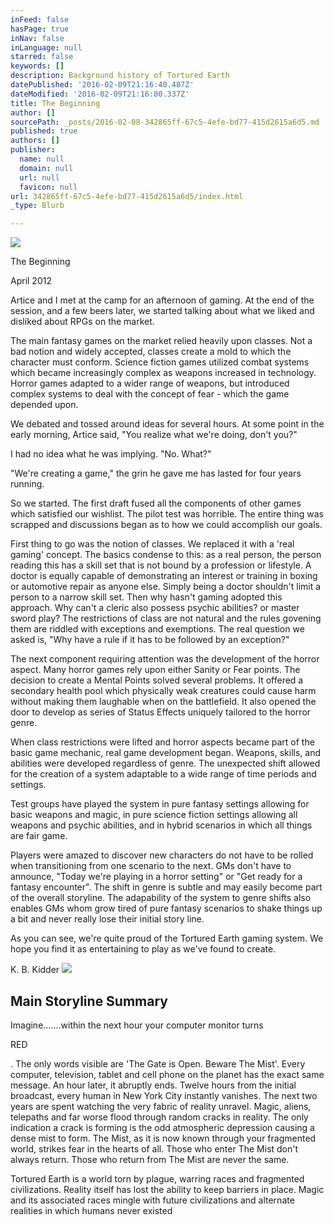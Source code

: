 ```yaml
---
inFeed: false
hasPage: true
inNav: false
inLanguage: null
starred: false
keywords: []
description: Background history of Tortured Earth
datePublished: '2016-02-09T21:16:40.487Z'
dateModified: '2016-02-09T21:16:00.337Z'
title: The Beginning
author: []
sourcePath: _posts/2016-02-08-342865ff-67c5-4efe-bd77-415d2615a6d5.md
published: true
authors: []
publisher:
  name: null
  domain: null
  url: null
  favicon: null
url: 342865ff-67c5-4efe-bd77-415d2615a6d5/index.html
_type: Blurb

---
```

![](https://the-grid-user-content.s3-us-west-2.amazonaws.com/9cc2eb81-3943-4e06-9205-b680b0458933.jpg)

The Beginning

April 2012

Artice and I met at the camp for an afternoon of gaming. At the end of the session, and a few beers later, we started talking about what we liked and disliked about RPGs on the market. 

The main fantasy games on the market relied heavily upon classes. Not a bad notion and widely accepted, classes create a mold to which the character must conform. Science fiction games utilized combat systems which became increasingly complex as weapons increased in technology. Horror games adapted to a wider range of weapons, but introduced complex systems to deal with the concept of fear - which the game depended upon. 

We debated and tossed around ideas for several hours. At some point in the early morning, Artice said, "You realize what we're doing, don't you?"

I had no idea what he was implying. "No. What?"

"We're creating a game," the grin he gave me has lasted for four years running.

So we started. The first draft fused all the components of other games which satisfied our wishlist. The pilot test was horrible. The entire thing was scrapped and discussions began as to how we could accomplish our goals. 

First thing to go was the notion of classes. We replaced it with a 'real gaming' concept. The basics condense to this: as a real person, the person reading this has a skill set that is not bound by a profession or lifestyle. A doctor is equally capable of demonstrating an interest or training in boxing or automotive repair as anyone else. Simply being a doctor shouldn't limit a person to a narrow skill set. Then why hasn't gaming adopted this approach. Why can't a cleric also possess psychic abilities? or master sword play? The restrictions of class are not natural and the rules govening them are riddled with exceptions and exemptions. The real question we asked is, "Why have a rule if it has to be followed by an exception?"

The next component requiring attention was the development of the horror aspect. Many horror games rely upon either Sanity or Fear points. The decision to create a Mental Points solved several problems. It offered a secondary health pool which physically weak creatures could cause harm without making them laughable when on the battlefield. It also opened the door to develop as series of Status Effects uniquely tailored to the horror genre.

When class restrictions were lifted and horror aspects became part of the basic game mechanic, real game development began. Weapons, skills, and abilities were developed regardless of genre. The unexpected shift allowed for the creation of a system adaptable to a wide range of time periods and settings. 

Test groups have played the system in pure fantasy settings allowing for basic weapons and magic, in pure science fiction settings allowing all weapons and psychic abilities, and in hybrid scenarios in which all things are fair game.

Players were amazed to discover new characters do not have to be rolled when transitioning from one scenario to the next. GMs don't have to announce, "Today we're playing in a horror setting" or "Get ready for a fantasy encounter". The shift in genre is subtle and may easily become part of the overall storyline. The adapability of the system to genre shifts also enables GMs whom grow tired of pure fantasy scenarios to shake things up a bit and never really lose their initial story line. 

As you can see, we're quite proud of the Tortured Earth gaming system. We hope you find it as entertaining to play as we've found to create. 

K. B. Kidder
![](https://the-grid-user-content.s3-us-west-2.amazonaws.com/96330db0-b8b6-4511-96be-50b8d9e66555.jpg)

## Main Storyline Summary

Imagine.......within the next hour your computer monitor turns

RED

. The only words visible are 'The Gate is Open. Beware The Mist'. Every computer, television, tablet and cell phone on the planet has the exact same message. An hour later, it abruptly ends. Twelve hours from the initial broadcast, every human in New York City instantly vanishes. The next two years are spent watching the very fabric of reality unravel. Magic, aliens, telepaths and far worse flood through random cracks in reality. The only indication a crack is forming is the odd atmospheric depression causing a dense mist to form. The Mist, as it is now known through your fragmented world, strikes fear in the hearts of all. Those who enter The Mist don't always return. Those who return from The Mist are never the same.

Tortured Earth is a world torn by plague, warring races and fragmented civilizations. Reality itself has lost the ability to keep barriers in place. Magic and its associated races mingle with future civilizations and alternate realities in which humans never existed